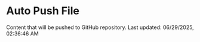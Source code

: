 # Auto Push File

Content that will be pushed to GitHub repository.
Last updated: 06/29/2025, 02:36:46 AM